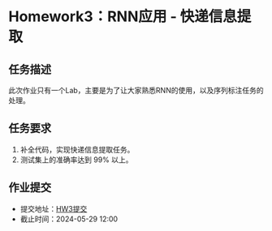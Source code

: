 # Homework3：RNN应用 - 快递信息提取

## 任务描述

此次作业只有一个Lab，主要是为了让大家熟悉RNN的使用，以及序列标注任务的处理。

## 任务要求

1. 补全代码，实现快递信息提取任务。
2. 测试集上的准确率达到 99% 以上。

## 作业提交

- 提交地址：[HW3提交](https://bhpan.buaa.edu.cn/link/AADE3D1B50B6504596A8AC8C6F271202A3)
- 截止时间：2024-05-29 12:00
